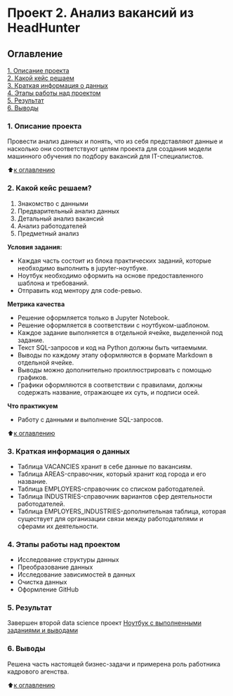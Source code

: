 # Проект 2. Анализ вакансий из HeadHunter

## Оглавление
[1. Описание проекта](https://github.com/yamovan/datascience/blob/main/project_2/README.md#Описание-проекта)  
[2. Какой кейс решаем](https://github.com/yamovan/datascience/blob/main/project_2/README.md#Какой-кейс-решаем)  
[3. Краткая информация о данных](https://github.com/yamovan/datascience/blob/main/project_2/README.md#Краткая-информация-о-данных)  
[4. Этапы работы над проектом](https://github.com/yamovan/datascience/blob/main/project_2/README.md#Этапы-работы-над-проектом)  
[5. Результат](https://github.com/yamovan/datascience/blob/main/project_2/README.md#Результат)  
[6. Выводы](https://github.com/yamovan/datascience/blob/main/project_2/README.md#Выводы)

### 1. Описание проекта
Провести анализ данных и понять, что из себя представляют данные и насколько они соответствуют целям проекта для создания модели машинного обучения по подбору вакансий для IT-специалистов.  

:arrow_up:[к оглавлению](https://github.com/yamovan/datascience/blob/main/project_2/README.md#Оглавление)  

### 2. Какой кейс решаем?
1. Знакомство с данными
2. Предварительный анализ данных
3. Детальный анализ вакансий
4. Анализ работодателей
5. Предметный анализ

**Условия задания:**
-  Каждая часть состоит из блока практических заданий, которые необходимо выполнить в jupyter-ноутбуке.
- Ноутбук необходимо оформить на основе предоставленного шаблона и требований.
- Отправить код ментору для code-ревью.

**Метрика качества**
- Решение оформляется только в Jupyter Notebook.
- Решение оформляется в соответствии с ноутбуком-шаблоном.
- Каждое задание выполняется в отдельной ячейке, выделенной под задание.
- Текст SQL-запросов и код на Python должны быть читаемыми.
- Выводы по каждому этапу оформляются в формате Markdown в отдельной ячейке.
- Выводы можно дополнительно проиллюстрировать с помощью графиков.
- Графики оформляются в соответствии с правилами, должны содержать название, отражающее их суть, и подписи осей.

**Что практикуем**
- Работу с данными и выполнение SQL-запросов.

:arrow_up:[к оглавлению](https://github.com/yamovan/datascience/blob/main/project_2/README.md#Оглавление)


### 3. Краткая информация о данных
- Таблица VACANCIES хранит в себе данные по вакансиям.
- Таблица AREAS-справочник, который хранит код города и его название.
- Таблица EMPLOYERS-справочник со списком работодателей.
- Таблица INDUSTRIES-справочник вариантов сфер деятельности работодателей.
- Таблица EMPLOYERS_INDUSTRIES-дополнительная таблица, которая существует для организации связи между работодателями и сферами их деятельности.

### 4. Этапы работы над проектом
- Исследование структуры данных
- Преобразование данных
- Исследование зависимостей в данных
- Очистка данных
- Оформление GitHub

### 5. Результат
Завершен второй data science проект
[Ноутбук с выполненными заданиями и выводами](https://github.com/yamovan/datascience/blob/main/project_2/Project_2_HH_job_analysis.ipynb)

### 6. Выводы
Решена часть настоящей бизнес-задачи и примерена роль работника кадрового агенства.


:arrow_up:[к оглавлению](https://github.com/yamovan/datascience/blob/main/project_2/README.md#Оглавление)